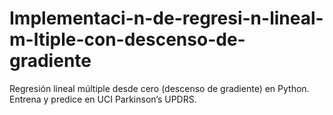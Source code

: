 # Implementaci-n-de-regresi-n-lineal-m-ltiple-con-descenso-de-gradiente
Regresión lineal múltiple desde cero (descenso de gradiente) en Python. Entrena y predice en UCI Parkinson’s UPDRS.
